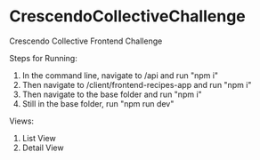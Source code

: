 # CrescendoCollectiveChallenge
Crescendo Collective Frontend Challenge

Steps for Running:
1. In the command line, navigate to /api and run "npm i"
2. Then navigate to /client/frontend-recipes-app and run "npm i"
3. Then navigate to the base folder and run "npm i"
4. Still in the base folder, run "npm run dev"

Views:
1. List View
2. Detail View
